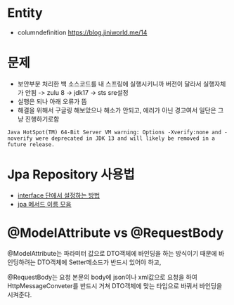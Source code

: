 # Entity
- columndefinition 
https://blog.jiniworld.me/14

# 문제
- 보안부분 처리한 백 소스코드를 내 스프링에 실행시키니까 버전이 달라서 실행자체가 안됨
-> zulu 8 -> jdk17 -> sts sre설정
- 실행은 되나 아래 오류가 뜸
- 해결을 위해서 구글링 해보았으나 해소가 안되고, 에러가 아닌 경고여서 일단은 그냥 진행하기로함
```
Java HotSpot(TM) 64-Bit Server VM warning: Options -Xverify:none and -noverify were deprecated in JDK 13 and will likely be removed in a future release.
```

# Jpa Repository 사용법
- [interface 단에서 설정하는 방법](https://jobc.tistory.com/120)
- [jpa 메서드 이름 모음](http://docs.spring.io/spring-data/jpa/docs/1.10.1.RELEASE/reference/html/#jpa.sample-app.finders.strategies)

# @ModelAttribute vs @RequestBody
@ModelAttribute는 파라미터 값으로 DTO객체에 바인딩을 하는 방식이기 때문에 바인딩하려는 DTO객체에 Setter메소드가 반드시 있어야 하고,

@RequestBody는 요청 본문의 body에 json이나 xml값으로 요청을 하여 HttpMessageConveter를 반드시 거쳐 DTO객체에 맞는 타입으로 바꿔서 바인딩을 시켜준다. 